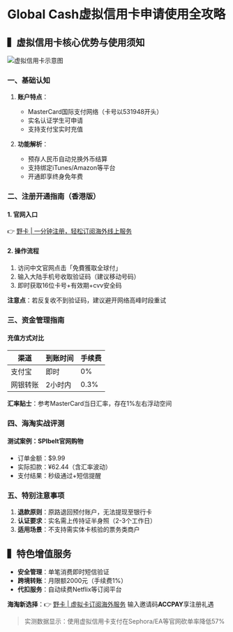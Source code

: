 # Global Cash虚拟信用卡申请使用全攻略

## ▍虚拟信用卡核心优势与使用须知
![虚拟信用卡示意图](https://bbtdd.com/wp-content/uploads/img/4090074759637.webp)

### 一、基础认知
1. **账户特点**： 
   - MasterCard国际支付网络（卡号以531948开头）
   - 实名认证学生可申请
   - 支持支付宝实时充值

2. **功能解析**：
   - 预存人民币自动兑换外币结算
   - 支持绑定iTunes/Amazon等平台
   - 开通即享终身免年费

### 二、注册开通指南（香港版）
#### 1. 官网入口
👉 [野卡 | 一分钟注册，轻松订阅海外线上服务](https://bbtdd.com/yeka)

#### 2. 操作流程
1. 访问中文官网点击「免費獲取全球付」
2. 输入大陆手机号收取验证码（建议移动号码）
3. 即时获取16位卡号+有效期+cvv安全码

**注意点**：若反复收不到验证码，建议避开网络高峰时段重试

### 三、资金管理指南
#### 充值方式对比
| 渠道      | 到账时间 | 手续费 |
|-----------|----------|--------|
| 支付宝    | 即时     | 0%     |
| 网银转账  | 2小时内  | 0.3%   |

**汇率贴士**：参考MasterCard当日汇率，存在1%左右浮动空间

### 四、海淘实战评测
#### 测试案例：SPIbelt官网购物
- 订单金额：$9.99
- 实际扣款：¥62.44（含汇率波动）
- 支付结果：秒级通过+短信提醒

### 五、特别注意事项
1. **退款原则**：原路退回预付账户，无法提现至银行卡
2. **认证要求**：实名需上传持证半身照（2-3个工作日）
3. **适用场景**：不支持需实体卡核验的票务类商户

## ▍特色增值服务
- **安全管理**：单笔消费即时短信验证
- **跨境转账**：月限额2000元（手续费1%）
- **代扣服务**：自动续费Netflix等订阅平台

**海淘新选择**：👉 [野卡 | 虚拟卡订阅海外服务](https://bbtdd.com/yeka) 输入邀请码**ACCPAY**享注册礼遇

> 实测数据显示：使用虚拟信用卡支付在Sephora/EA等官网砍单率降低57%
